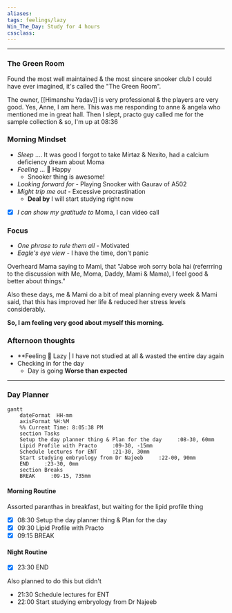 ```yaml
---
aliases:  
tags: feelings/lazy 
Win_The_Day: Study for 4 hours
cssclass:
---
```

---
### The Green Room
Found the most well maintained & the most sincere snooker club I could have ever imagined, it's called the "The Green Room".

The owner, [[Himanshu Yadav]] is very professional & the players are very good.
Yes, Anne, I am here. This was me responding to anne & angela who mentioned me in great hall. Then I slept, practo guy called me for the sample collection & so, I'm up at 08:36

### Morning Mindset
- *Sleep* .... It was good I forgot to take Mirtaz & Nexito, had a calcium deficiency dream about Moma
- *Feeling* ...  🥳 Happy
	- Snooker thing is awesome!
- *Looking forward for* - Playing Snooker with Gaurav of A502
- *Might trip me out* - Excessive procrastination
	- **Deal by**  I will start studying right now
- [x] *I can show my gratitude to* Moma, I can video call

### Focus
- *One phrase to rule them all* - Motivated
- *Eagle's eye view* - I have the time, don't panic

Overheard Mama saying to Mami, that "Jabse woh sorry bola hai (referrring to the discussion with Me, Moma, Daddy, Mami & Mama), I feel good & better about things."

Also these days, me & Mami do a bit of meal planning every week & Mami said, that this has improved her life & reduced her stress levels considerably.

**So, I am feeling very good about myself this morning.**

### Afternoon thoughts
- **Feeling 😤 Lazy | I have not studied at all & wasted the entire day again
- Checking in for the day
	- Day is going **Worse than expected**


--- 
### Day Planner
```mermaid
gantt
    dateFormat  HH-mm
    axisFormat %H:%M
    %% Current Time: 8:05:38 PM
    section Tasks
    Setup the day planner thing & Plan for the day     :08-30, 60mm
    Lipid Profile with Practo     :09-30, -15mm
    Schedule lectures for ENT     :21-30, 30mm
    Start studying embryology from Dr Najeeb     :22-00, 90mm
    END     :23-30, 0mm
    section Breaks
    BREAK     :09-15, 735mm
```

#### Morning Routine
Assorted paranthas in breakfast, but waiting for the lipid profile thing
- [x] 08:30 Setup the day planner thing & Plan for the day
- [x] 09:30 Lipid Profile with Practo
- [x] 09:15 BREAK

#### Night Routine
- [x] 23:30 END

Also planned to do this but didn't
- 21:30 Schedule lectures for ENT
- 22:00 Start studying embryology from Dr Najeeb


